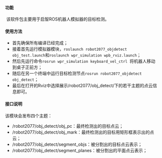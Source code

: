 #### 功能

​	该软件包主要用于启智ROS机器人模拟器的目标检测。

#### 使用方法

- 首先确保所有编译已经完成；
- 接着首先运行模拟器模块，`roslaunch robot2077_objdetect obj_test.launch`和`roslaunch wpr_simulation wpb_rviz.launch`；
- 然后先运行命令`rosrun wpr_simulation keyboard_vel_ctrl `将机器人移动到桌子正前方；
- 随后在另一个终端中运行目标检测节点`rosrun robot2077_objdetect obj_detect`；
- 最后在打开的Rviz中选择展示/robot2077/obj_detect/下的若干主题的点云信息即可。

#### 接口说明

该模块会发布四个主题：

- /robot2077/obj_detect/obj_pc：最终检测出的目标点云；
- /robot2077/obj_detect/obj_mark：最终检测出的目标用矩形框表示出的点云；
- /robot2077/obj_detect/segment_objs：被分割出的目标点云表示；
- /robot2077/obj_detect/segment_planes：被分割出的平面点云表示；